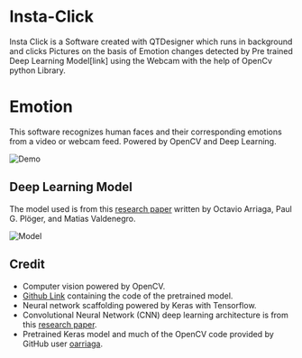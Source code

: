 # Insta-Click
Insta Click is a Software created with QTDesigner which runs in background and clicks Pictures on the basis of
Emotion changes detected by Pre trained Deep Learning Model[link] using the Webcam with the help of OpenCv
python Library.

# Emotion
This software recognizes human faces and their corresponding emotions from a video or webcam feed. Powered by OpenCV and Deep Learning.

![Demo](https://github.com/petercunha/Emotion/blob/master/demo/demo.gif?raw=true)

## Deep Learning Model

The model used is from this [research paper](https://github.com/oarriaga/face_classification/blob/master/report.pdf) written by Octavio Arriaga, Paul G. Plöger, and Matias Valdenegro.

![Model](https://i.imgur.com/vr9yDaF.png?1)

## Credit

* Computer vision powered by OpenCV.
* [Github Link](https://github.com/petercunha/Emotion/) containing the code of the pretrained model.
* Neural network scaffolding powered by Keras with Tensorflow.
* Convolutional Neural Network (CNN) deep learning architecture is from this [research paper](https://github.com/oarriaga/face_classification/blob/master/report.pdf).
* Pretrained Keras model and much of the OpenCV code provided by GitHub user [oarriaga](https://github.com/oarriaga).
